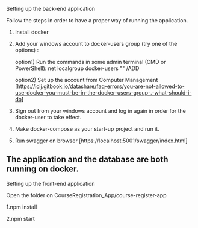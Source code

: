   Setting up the back-end application



Follow the steps in order to have a proper way of running the application.

1. Install docker
2. Add your windows account to docker-users group (try one of the options) :  
  
    option1) Run the commands in some admin terminal (CMD or PowerShell): net localgroup docker-users "<my-system-name>" /ADD 
  
    option2) Set up the account from Computer Management [https://icij.gitbook.io/datashare/faq-errors/you-are-not-allowed-to-use-docker-you-must-be-in-the-docker-users-group-.-what-should-i-do]

3. Sign out from your windows account and log in again in order for the docker-user to take effect.
4. Make docker-compose as your start-up project and run it.
5. Run swagger on browser [https://localhost:5001/swagger/index.html]

The application and the database are both running on docker.
----

Setting up the front-end application

Open the folder on CourseRegistration_App/course-register-app

1.npm install

2.npm start
